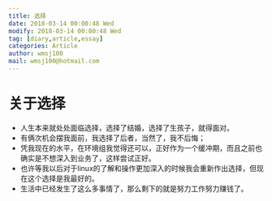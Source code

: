 ```yaml
---
title: 选择
date: 2018-03-14 00:00:48 Wed
modify: 2018-03-14 00:00:48 Wed
tag: [diary,article,essay]
categories: Article
author: wmsj100
mail: wmsj100@hotmail.com
---
```


# 关于选择

- 人生本来就处处面临选择，选择了结婚，选择了生孩子，就得面对。
- 有俩次机会摆我面前，我选择了后者，当然了，我不后悔；
- 凭我现在的水平，在环境组我觉得还可以，正好作为一个缓冲期，而且之前也确实是不想深入到业务了，这样尝试正好。
- 也许等我以后对于linux的了解和操作更加深入的时候我会重新作出选择，但现在这个选择是我最好的。
- 生活中已经发生了这么多事情了，那么剩下的就是努力工作努力赚钱了。

